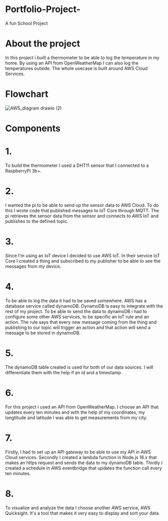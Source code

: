 # Portfolio-Project-
A fun School Project 


# About the project 

In this project i built a thermometer to be able to log the temperature in my home. By using an API from OpenWeatherMap I can also log the temperatures outside. The whole usecase is built around AWS Cloud Services. 


# Flowchart


![AWS_diagram drawio (2)](https://user-images.githubusercontent.com/92151619/206849984-2160fa73-3980-458d-ae68-fd8b034b8bc7.png)

# Components

# 1.
 To build the thermometer I used a DHT11 sensor that I connected to a RaspberryPi 3b+.
 
# 2. 

  I wanted the pi to be able to send up the sensor data to AWS Cloud. To do this I wrote code that published messages to IoT Core through       MQTT. The pi retrieves the sensor data from the sensor and connects to AWS IoT and publishes to the defined topic. 
  
# 3. 
  
  Since I'm using an IoT device I decided to use AWS IoT. In their service IoT Core I created a thing and subscribed to my publisher to be     able to see the messages from my device. 
  
 # 4.
 
  To be able to log the data it had to be saved somewhere. AWS has a database service called dynamoDB. DynamoDB is easy to integrate with the   rest of my project. To be able to send the data to dynamoDB i had to configure some other AWS services, to be specific an IoT rule and an     action. The rule says that every new message coming from the thing and publishing to our topic will trigger an action and that action will   send a message to be stored in dynamoDB.
  
 # 5. 
 
   The dynamoDB table created is used for both of our data sources. I will differentiate them with the help if an id and a timestamp. 
 
 # 6. 
 
  For this project i used an API from OpenWeatherMap. I choose an API that updates every ten minutes and with the help of my coordinates,
  my longtitude and latitude I was able to get measurements from my city. 
 
 # 7. 
 
  Firstly, I had to set up an API gateway to be able to use my API in AWS Cloud services. Secondly I created a lambda function in Node.js       16.x that makes an https request and sends the data to my dynamoDB table. Thirdly I created a schedule in AWS eventbridge that updates the   function call every ten minutes.
  
 # 8. 
 
  To visualize and analyze the data I choose another AWS service, AWS Quicksight. It's a tool that makes it very easy to display and sort       your data. 
 
 
  

  

